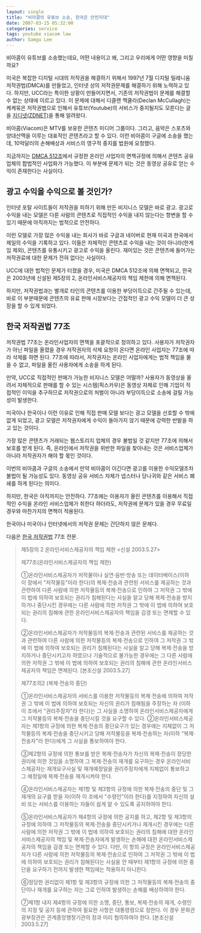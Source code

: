 ```yaml
---
layout: single
title: "비아콤의 유튜브 소송, 한국은 안전지대"
date: 2007-03-15 05:32:00
categories: service
tags: youtube viacom law
author: Samgu Lee
---
```


비아콤이 유튜브를 소송했는데요, 어떤 내용이고 왜, 그리고 우리에게 어떤 영향을 미칠까요?

미국은 복잡한 디지털 시대의 저작권을 해결하기 위해서 1997년 7월 디지털 밀레니움 저작권법(DMCA)를 만들었고, 인터넷 상의 저작권문제를 해결하기 위해 노력하고 있다. 하지만, UCC라는 특이한 상황이 만들어지면서, 기존의 저작권법이 문제를 해결할 수 없는 상태에 이르고 있다. 이 문제에 대해서 디클랜 맥쿨라(Declan McCullagh)는 케케묶은 저작권법으로 인해서 유튜브(Youtube)의 서비스가 중지될지도 모른다는 글을 [지디넷(ZDNET)](http://www.zdnet.co.kr/news/internet/entertainment/0,39031275,39156131,00.htm)을 통해 알려왔다.

비아콤(Viacom)은 MTV를 보유한 콘텐츠 미디어 그룹이다. 그리고, 음악은 스포츠와 양대산맥을 이루는 대표적인 콘텐츠라고 할 수 있다. 이런 비아콤이 구글에 소송을 했는데, 10억달러의 손해배상과 서비스의 영구적 중지를 법원에 요청했다.

지금까지는 [DMCA 512조](http://www.copyright.gov/title17/92chap5.html#512)에서 규정한 온라인 사업자의 면책규정에 의해서 콘텐츠 공유 업체의 합법적인 사업화가 가능했다. 이 부분에 문제가 되는 것은 동영상 공유로 얻는 수익이 존재한다는 사실이다.

## 광고 수익을 수익으로 볼 것인가?

인터넷 포탈 사이트들이 저작권을 피하기 위해 만든 비지니스 모델은 바로 광고. 광고로 수익을 내는 모델은 다른 사람의 콘텐츠로 직접적인 수익을 내지 않는다는 항변을 할 수 있기 때문에 아직까지는 법적으로 안전하다.

이런 모델로 가장 많은 수익을 내는 회사가 바로 구글과 네이버로 현재 미국과 한국에서 제일의 수익을 기록하고 있다. 이들은 자체적인 콘텐츠로 수익을 내는 것이 아니라(한게임 제외), 콘텐츠를 유통시키고 광고로 수익을 올린다. 재미있는 것은 콘텐츠에 들어가는 저작권료에 대한 문제가 전혀 없다는 사실이다.

UCC에 대한 법적인 문제가 터졌을 경우, 미국은 DMCA 512조에 의해 면책되고, 한국은 2003년에 신설된 제5장의 2, 온라인서비스제공자의 책임 제한에 의해 면책된다.

하지만, 저작권법과는 별개로 타인의 콘텐츠를 이용한 부당이득으로 간주될 수 있는데, 바로 이 부분때문에 콘텐츠의 유료 판매 시장보다는 간접적인 광고 수익 모델이 더 큰 성장을 할 수 있게 되었다.

## 한국 저작권법 77조

저작권법 77조는 온라인사업자의 면책을 포괄적으로 정의하고 있다. 사용자가 저작권자가 아닌 파일을 올렸을 경우 저작권자의 삭제 요청이 온다면 온라인 사업자는 77조에 따라 삭제를 하면 된다. 77조에 따라서, 저작권자는 온라인 사업자에게는 법적 책임을 물을 수 없고, 파일을 올린 사용자에게 소송을 하게 된다.

만약, UCC로 직접적인 판매가 가능한 비지니스 모델은 어떨까? 사용자가 동영상을 올려서 자체적으로 판매를 할 수 있는 시스템(픽스카우)은 동영상 자체로 인해 기업이 직접적인 이익을 추구하므로 저작권으로의 처벌이 아니라 부당이득으로 소송에 걸릴 가능성이 발생한다.

미국이나 한국이나 이런 이유로 인해 직접 판매 모델 보다는 광고 모델을 선호할 수 밖에 없게 되었고, 광고 모델은 저작권자에게 수익이 돌아가지 않기 때문에 강력한 반발을 하고 있는 것이다.

가장 많은 콘텐츠가 거래되는 웹스토리지 업체의 경우 불법일 것 같지만 77조에 의해서 보호를 받게 된다. 즉, 온라인에서 저작권을 위반한 파일을 찾아내는 것은 서비스업체가 아니라 저작권자가 해야 할 몫인 것이다.

이번의 비아콤과 구글의 소송에서 만약 비아콤이 이긴다면 광고를 이용한 수익모델조차 불법이 될 가능성도 있다. 동영상 공유 서비스 자체가 넵스터나 당나귀와 같은 서비스 폐쇄를 하게 된다는 의미다.

하지만, 한국은 아직까지는 안전하다. 77조에는 이용자가 올린 콘텐츠를 이용해서 직접적인 수익을 온라인 서비스업체가 취한다 하더라도, 저작권에 문제가 있을 경우 무료일 경우와 마찬가지의 면책이 적용된다.

한국이나 미국이나 인터넷에서의 저작권 문제는 간단하지 않은 문제다.

다음은 [한국 저작권법](http://www.copyright.or.kr/copy/main.asp?ht=./law/law_b_kor.htm&ca=6&se=1#21) 77조 전문.

> 제5장의 2 온라인서비스제공자의 책임 제한 <신설 2003.5.27>
>
> 제77조(온라인서비스제공자의 책임 제한)
>
> ①온라인서비스제공자가 저작물이나 실연·음반·방송 또는 데이터베이스(이하 이 장에서 "저작물등"이라 한다)의 복제·전송과 관련된 서비스를 제공하는 것과 관련하여 다른 사람에 의한 저작물등의 복제·전송으로 인하여 그 저작권 그 밖에 이 법에 의하여 보호되는 권리가 침해된다는 사실을 알고 당해 복제·전송을 방지하거나 중단시킨 경우에는 다른 사람에 의한 저작권 그 밖에 이 법에 의하여 보호되는 권리의 침해에 관한 온라인서비스제공자의 책임을 감경 또는 면제할 수 있다.
>
> ②온라인서비스제공자가 저작물등의 복제·전송과 관련된 서비스를 제공하는 것과 관련하여 다른 사람에 의한 저작물등의 복제·전송으로 인하여 그 저작권 그 밖에 이 법에 의하여 보호되는 권리가 침해된다는 사실을 알고 당해 복제·전송을 방지하거나 중단시키고자 하였으나 기술적으로 불가능한 경우에는 그 다른 사람에 의한 저작권 그 밖에 이 법에 의하여 보호되는 권리의 침해에 관한 온라인서비스제공자의 책임은 면제된다. \[본조신설 2003.5.27\]
>
> 제77조의2 (복제·전송의 중단)
>
> ①온라인서비스제공자의 서비스를 이용한 저작물등의 복제·전송에 의하여 저작권 그 밖에 이 법에 의하여 보호되는 자신의 권리가 침해됨을 주장하는 자 (이하 이 조에서 "권리주장자"라 한다)는 그 사실을 소명하여 온라인서비스제공자에게 그 저작물등의 복제·전송을 중단시킬 것을 요구할 수 있다.
> ②온라인서비스제공자는 제1항의 규정에 의한 복제·전송의 중단요구가 있는 경우에는 지체없이 그 저작물등의 복제·전송을 중단시키고 당해 저작물등을 복제·전송하는 자(이하 "복제·전송자"라 한다)에게 그 사실을 통보하여야 한다.
>
> ③제2항의 규정에 의한 통보를 받은 복제·전송자가 자신의 복제·전송이 정당한 권리에 의한 것임을 소명하여 그 복제·전송의 재개를 요구하는 경우 온라인서비스제공자는 재개요구사실 및 재개예정일을 권리주장자에게 지체없이 통보하고 그 예정일에 복제·전송을 재개시켜야 한다.
>
> ④온라인서비스제공자는 제1항 및 제3항의 규정에 의한 복제·전송의 중단 및 그 재개의 요구를 받을 자(이하 이 조에서 "수령인"이라 한다)를 지정하여 자신의 설비 또는 서비스를 이용하는 자들이 쉽게 알 수 있도록 공지하여야 한다.
>
> ⑤온라인서비스제공자가 제4항의 규정에 의한 공지를 하고, 제2항 및 제3항의 규정에
> 의하여 그 저작물등의 복제·전송을 중단시키거나 재개시킨 경우에는 다른 사람에 의한 저작권 그 밖에 이 법에 의하여 보호되는 권리의 침해에 대한 온라인서비스제공자의 책임 및 복제·전송자에게 발생하는 손해에 대한 온라인서비스제공자의 책임을 감경 또는 면제할 수 있다. 다만, 이 항의 규정은 온라인서비스제공자가 다른 사람에 의한 저작물등의 복제·전송으로 인하여 그 저작권 그 밖에 이 법에 의하여 보호되는 권리가 침해된다는 사실을 안 때부터 제1항의 규정에 의한 중단을 요구하기 전까지 발생한 책임에는 적용하지 아니한다.
>
> ⑥정당한 권리없이 제1항 및 제3항의 규정에 의한 그 저작물등의 복제·전송의 중단이나 재개를 요구하는 자는 그로 인하여 발생하는 손해를 배상하여야 한다.
>
> ⑦제1항 내지 제4항의 규정에 의한 소명, 중단, 통보, 복제·전송의 재개, 수령인의 지정 및 공지 등에 관하여 필요한 사항은 대통령령으로 정한다. 이 경우 문화관광부장관은 관계중앙행정기관의 장과 미리 협의하여야 한다. \[본조신설 2003.5.27\]
